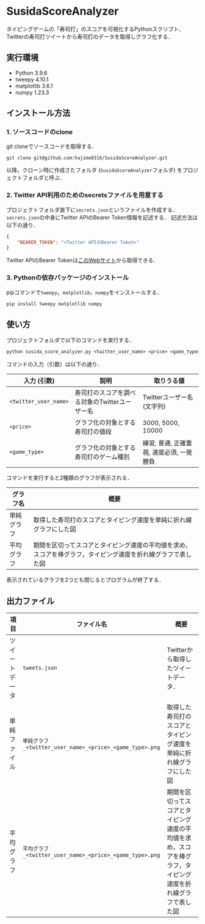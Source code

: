 # SusidaScoreAnalyzer

タイピングゲームの「寿司打」のスコアを可視化するPythonスクリプト．
Twitterの寿司打ツイートから寿司打のデータを取得しグラフ化する．

## 実行環境

- Python 3.9.6
- tweepy 4.10.1
- matplotlib 3.6.1
- numpy 1.23.3

## インストール方法

### 1. ソースコードのclone

git cloneでソースコードを取得する．

```git
git clone git@github.com:hajime0316/SusidaScoreAnalyzer.git
```

以降，クローン時に作成さたフォルダ (`SusidaScoreAnalyzer`フォルダ) をプロジェクトフォルダと呼ぶ．

### 2. Twitter API利用のためのsecretsファイルを用意する

プロジェクトフォルダ直下に`secrets.json`というファイルを作成する．
`secrets.json`の中身にTwitter APIのBearer Token情報を記述する．
記述方法は以下の通り．

```json
{
    "BEARER_TOKEN": "<Twitter APIのBearer Token>"
}
```

Twitter APIのBearer Tokenは[このWebサイト](https://developer.twitter.com/en/docs/twitter-api/getting-started/getting-access-to-the-twitter-api)から取得できる．

### 3. Pythonの依存パッケージのインストール

pipコマンドで`tweepy`，`matplotlib`，`numpy`をインストールする．

```sh
pip install tweepy matplotlib numpy
```

## 使い方

プロジェクトフォルダで以下のコマンドを実行する．

```txt
python susida_score_analyzer.py <twitter_user_name> <price> <game_type>
```

コマンドの入力（引数）は以下の通り．

| 入力 (引数)           | 説明                                          | 取りうる値                               |
| --------------------- | --------------------------------------------- | ---------------------------------------- |
| `<twitter_user_name>` | 寿司打のスコアを調べる対象のTwitterユーザー名 | Twitterユーザー名 (文字列)               |
| `<price>`             | グラフ化の対象とする寿司打の値段              | 3000, 5000, 10000                        |
| `<game_type>`         | グラフ化の対象とする寿司打のゲーム種別        | 練習, 普通, 正確重視, 速度必須, 一発勝負 |

コマンドを実行すると2種類のグラフが表示される．

| グラフ名   | 概要                                                                                                         |
| ---------- | ------------------------------------------------------------------------------------------------------------ |
| 単純グラフ | 取得した寿司打のスコアとタイピング速度を単純に折れ線グラフにした図                                           |
| 平均グラフ | 期間を区切ってスコアとタイピング速度の平均値を求め，スコアを棒グラフ，タイピング速度を折れ線グラフで表した図 |

表示されているグラフを2つとも閉じるとプログラムが終了する．

## 出力ファイル

| 項目           | ファイル名                                               | 概要                                                                                                         |
| -------------- | -------------------------------------------------------- | ------------------------------------------------------------------------------------------------------------ |
| ツイートデータ | `tweets.json`                                            | Twitterから取得したツイートデータ．                                                                          |
| 単純ファイル   | `単純グラフ_<twitter_user_name>_<price>_<game_type>.png` | 取得した寿司打のスコアとタイピング速度を単純に折れ線グラフにした図                                           |
| 平均グラフ     | `平均グラフ_<twitter_user_name>_<price>_<game_type>.png` | 期間を区切ってスコアとタイピング速度の平均値を求め，スコアを棒グラフ，タイピング速度を折れ線グラフで表した図 |
